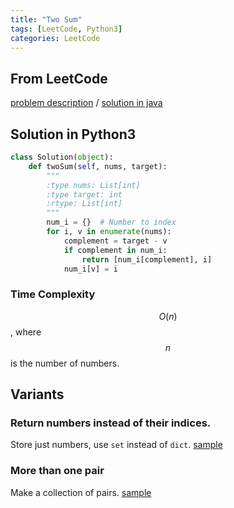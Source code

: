 ```yaml
---
title: "Two Sum"
tags: [LeetCode, Python3]
categories: LeetCode
---
```


## From LeetCode
[problem description](https://leetcode.com/problems/two-sum/description/)
/
[solution in java](https://leetcode.com/problems/two-sum/solution/#approach-3-one-pass-hash-table)

## Solution in Python3
```python
class Solution(object):
    def twoSum(self, nums, target):
        """
        :type nums: List[int]
        :type target: int
        :rtype: List[int]
        """
        num_i = {}  # Number to index
        for i, v in enumerate(nums):
            complement = target - v
            if complement in num_i:
                return [num_i[complement], i]
            num_i[v] = i
```

### Time Complexity
$$O(n)$$, where $$n$$ is the number of numbers.

## Variants

### Return numbers instead of their indices. 
Store just numbers, use `set` instead of `dict`. 
[sample](https://www.geeksforgeeks.org/given-an-array-a-and-a-number-x-check-for-pair-in-a-with-sum-as-x/)

### More than one pair
Make a collection of pairs. [sample](https://coderbyte.com/algorithm/two-sum-problem)